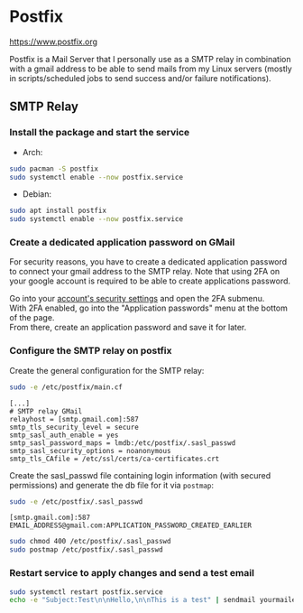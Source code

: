 # Postfix

<https://www.postfix.org>

Postfix is a Mail Server that I personally use as a SMTP relay in combination with a gmail address to be able to send mails from my Linux servers (mostly in scripts/scheduled jobs to send success and/or failure notifications).

## SMTP Relay

### Install the package and start the service

- Arch:

```bash
sudo pacman -S postfix
sudo systemctl enable --now postfix.service
```

- Debian:

```bash
sudo apt install postfix
sudo systemctl enable --now postfix.service
```

### Create a dedicated application password on GMail

For security reasons, you have to create a dedicated application password to connect your gmail address to the SMTP relay. Note that using 2FA on your google account is required to be able to create applications password.

Go into your [account's security settings](https://myaccount.google.com/security) and open the 2FA submenu.  
With 2FA enabled, go into the "Application passwords" menu at the bottom of the page.  
From there, create an application password and save it for later.

### Configure the SMTP relay on postfix

Create the general configuration for the SMTP relay:

```bash
sudo -e /etc/postfix/main.cf
```

```text
[...]
# SMTP relay GMail
relayhost = [smtp.gmail.com]:587
smtp_tls_security_level = secure
smtp_sasl_auth_enable = yes
smtp_sasl_password_maps = lmdb:/etc/postfix/.sasl_passwd
smtp_sasl_security_options = noanonymous
smtp_tls_CAfile = /etc/ssl/certs/ca-certificates.crt
```

Create the sasl_passwd file containing login information (with secured permissions) and generate the db file for it via `postmap`:

```bash
sudo -e /etc/postfix/.sasl_passwd
```

```text
[smtp.gmail.com]:587 EMAIL_ADDRESS@gmail.com:APPLICATION_PASSWORD_CREATED_EARLIER
```

```bash
sudo chmod 400 /etc/postfix/.sasl_passwd
sudo postmap /etc/postfix/.sasl_passwd
```

### Restart service to apply changes and send a test email

```bash
sudo systemctl restart postfix.service
echo -e "Subject:Test\n\nHello,\n\nThis is a test" | sendmail yourmailexample@mail.com, yourmailexample2@mail.com
```
